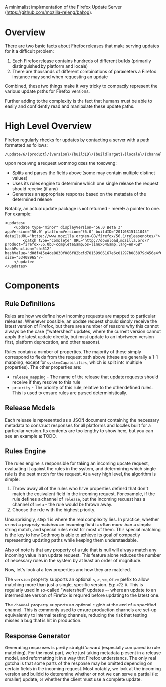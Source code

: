 A minimalist implementation of the Firefox Update Server (https://github.com/mozilla-releng/balrog).

Overview
========
There are two basic facts about Firefox releases that make serving updates for it a difficult problem:
1) Each Firefox release contains hundreds of different builds (primarily distinguished by platform and locale)
2) There are thousands of different combinations of parameters a Firefox instance may send when requesting an update

Combined, these two things make it very tricky to compactly represent the various update paths for Firefox versions.

Further adding to the complexity is the fact that humans must be able to easily and confidently read and manipulate these update paths.

High Level Overview
===================
Firefox regularly checks for updates by contacting a server with a path formatted as follows:
```
/update/6/{product}/{version}/{buildID}/{buildTarget}/{locale}/{channel}/{osVersion}/{systemCapabilities}/{distribution}/{distVersion}/update.xml
```

Upon receiving a request Gothmog does the following:
* Splits and parses the fields above (some may contain multiple distinct values)
* Uses its rules engine to determine which one single release the request should receive (if any)
* Generates an appropriate response based on the metadata of the determined release

Notably, an actual update package is not returned - merely a pointer to one. For example:
```
<updates>
    <update type="minor" displayVersion="56.0 Beta 3" appVersion="56.0" platformVersion="56.0" buildID="20170815141045" detailsURL="https://www.mozilla.org/en-GB/firefox/56.0/releasenotes/">
        <patch type="complete" URL="http://download.mozilla.org/?product=firefox-56.0b3-complete&amp;os=linux64&amp;lang=en-GB" hashFunction="sha512" hashValue="d0df415e4de8830f086f82bcfd78159906167e6c01797b083879d456e4f0c702b1bd8876283473672df1c38abf953a98336eeadc41b39d645fbc020a3a22bd84" size="53408965"/>
    </update>
</updates>
```

Components
==========

Rule Definitions
----------------
Rules are how we define how incoming requests are mapped to particular releases. Whenever possible, an update request should simply receive the latest version of Firefox, but there are a number of reasons why this cannot always be the case ("watershed" updates, where the current version cannot apply the latest update directly, but must update to an inbetween version first, platform deprecation, and other reasons).

Rules contain a number of properties. The majority of these simply correspond to fields from the request path above (these are generally a 1-1 mapping, except for `systemCapabilities`, which is split into multiple properties). The other properties are:
* `release_mapping` - The name of the release that update requests should receive if they resolve to this rule
* `priority` - The priority of this rule, relative to the other defined rules. This is used to ensure rules are parsed deterministically.

Release Models
--------------
Each release is represented as a JSON document containing the necessary metadata to construct responses for all platforms and locales built for a particular version. Its contents are too lengthy to show here, but you can see an example at TODO.

Rules Engine
------------
The rules engine is responsible for taking an incoming update request, evaluating it against the rules in the system, and determining which single rule is the best match for the request. At a very high level, the algorithm is simple:
1) Throw away all of the rules who have properties defined that don't match the equivalent field in the incoming request. For example, if the rule defines a channel of `release`, but the incoming request has a channel of `beta` - the rule would be thrown away.
2) Choose the rule with the highest priority.

Unsurprisingly, step 1 is where the real complexity lies. In practice, whether or not a proprety matches an incoming field is often more than a simple string match, and special rules exist for most of them. This special matching is the key to how Gothmog is able to achieve its goal of compactly representing updating paths while keeping them understandable.

Also of note is that any property of a rule that is null will always match any incoming value in an update request. This feature alone reduces the number of necessary rules in the system by at least an order of magnitude.

Now, let's look at a few properties and how they are matched.

The `version` property supports an optional `<`, `>`, `<=`, or `>=` prefix to allow matching more than just a single, specific version. Eg: `<72.0`. This is regularly used in so-called "watershed" updates -- where an update to an intermediate version of Firefox is required before updating to the latest one.

The `channel` property supports an optional `*` glob at the end of a specified channel. This is commonly used to ensure production channels are set-up equivalently to internal testing channels, reducing the risk that testing misses a bug that is hit in production.

Response Generator
------------------
Generating responses is pretty straightforward (especially compared to rule matching). For the most part, we're just taking metadata present in a release model, and reformatting it in a way that Firefox understands. The only real gotcha is that some parts of the response may be omitted depending on certain fields in the incoming request. Most notably, we look at the incoming version and buildid to deteremine whether or not we can serve a partial (ie: smaller) update, or whether the client must use a complete update.
